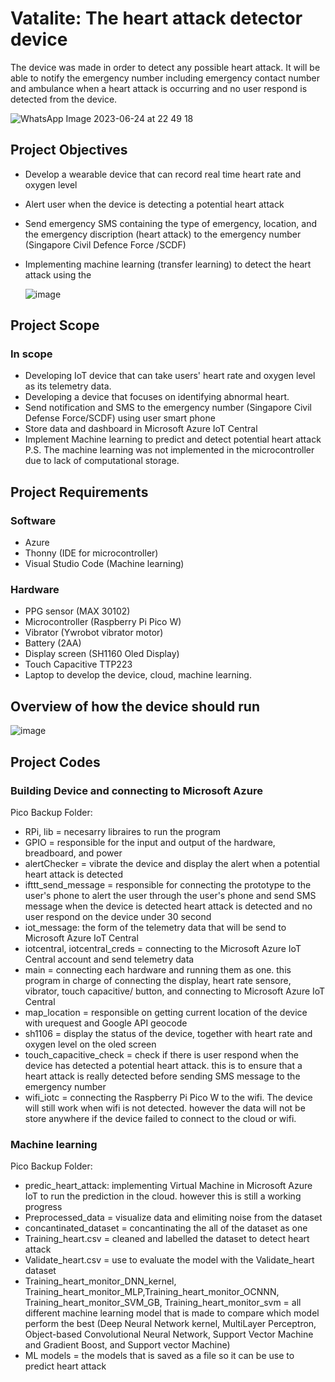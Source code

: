 # Vatalite: The heart attack detector device

The device was made in order to detect any possible heart attack. It will be able to notify the emergency number 
including emergency contact number and ambulance when a heart attack is occurring and no user respond is detected 
from the device.

![WhatsApp Image 2023-06-24 at 22 49 18](https://github.com/Jesslyn26/Vatalite_heart_attack_device/assets/79516995/fe21b966-ad48-4279-a475-6f7bcbfd97b6)


## Project Objectives

- Develop a wearable device that can record real time heart rate and oxygen level
- Alert user when the device is detecting a potential heart attack
- Send emergency SMS containing the type of emergency, location, and the emergency discription (heart attack) to the emergency number (Singapore Civil Defence Force /SCDF)
- Implementing machine learning (transfer learning) to detect the heart attack using the

  ![image](https://github.com/Jesslyn26/Vatalite_heart_attack_device/assets/79516995/9a694ba1-0568-4c11-93ab-6c081522cff0)

## Project Scope
### In scope
- Developing IoT device that can take users' heart rate and oxygen level as its telemetry data.
- Developing a device that focuses on identifying abnormal heart.
- Send notification and SMS to the emergency number (Singapore Civil Defense Force/SCDF) using user smart phone
- Store data and dashboard in Microsoft Azure IoT Central
- Implement Machine learning to predict and detect potential heart attack
P.S. The machine learning was not implemented in the microcontroller due to lack of computational storage.

## Project Requirements 
### Software
- Azure 
- Thonny (IDE for microcontroller) 
- Visual Studio Code (Machine learning)
### Hardware
- PPG sensor (MAX 30102)
- Microcontroller (Raspberry Pi Pico W)
- Vibrator (Ywrobot vibrator motor)
- Battery (2AA)
- Display screen (SH1160 Oled Display)
- Touch Capacitive TTP223
- Laptop to develop the device, cloud, machine learning.

## Overview of how the device should run
![image](https://github.com/Jesslyn26/Vatalite_heart_attack_device/assets/79516995/bc5e9e05-f39c-4f81-a910-63896cbdd950)


## Project Codes
### Building Device and connecting to Microsoft Azure 
Pico Backup Folder:
- RPi, lib = necesarry libraires to run the program
- GPIO = responsible for the input and output of the hardware, breadboard, and power
- alertChecker = vibrate the device and display the alert when a potential heart attack is detected 
- ifttt_send_message = responsible for connecting the prototype to the user's phone to alert the user through the user's phone and send SMS message when the device is detected heart attack is detected and no user respond on the device under 30 second
- iot_message: the form of the telemetry data that will be send to Microsoft Azure IoT Central
- iotcentral, iotcentral_creds = connecting to the Microsoft Azure IoT Central account and send telemetry data
- main = connecting each hardware and running them as one. this program in charge of connecting the display, heart rate sensore, vibrator, touch capacitive/ button, and connecting to Microsoft Azure IoT Central
- map_location = responsible on getting current location of the device with urequest and Google API geocode
- sh1106 = display the status of the device, together with heart rate and oxygen level on the oled screen
- touch_capacitive_check = check if there is user respond when the device has detected a potential heart attack. this is to ensure that a heart attack is really detected before sending SMS message to the emergency number
- wifi_iotc = connecting the Raspberry Pi Pico W to the wifi. The device will still work when wifi is not detected. however the data will not be store anywhere if the device failed to connect to the cloud or wifi.

### Machine learning
Pico Backup Folder:
- predic_heart_attack: implementing Virtual Machine in Microsoft Azure IoT to run the prediction in the cloud. however this is still a working progress
- Preprocessed_data = visualize data and elimiting noise from the dataset
- concantinated_dataset = concantinating the all of the dataset as one
- Training_heart.csv = cleaned and labelled the dataset to detect heart attack
- Validate_heart.csv = use to evaluate the model with the Validate_heart dataset
- Training_heart_monitor_DNN_kernel, Training_heart_monitor_MLP,Training_heart_monitor_OCNNN, Training_heart_monitor_SVM_GB, Training_heart_monitor_svm = all different machine learning model that is made to compare which model perform the best (Deep Neural Network kernel, MultiLayer Perceptron, Object-based Convolutional Neural Network, Support Vector Machine and Gradient Boost, and Support vector Machine)
- ML models = the models that is saved as a file so it can be use to predict heart attack
